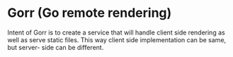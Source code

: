Gorr (Go remote rendering)
====

Intent of Gorr is to create a service that will handle client side rendering as well as serve static files. This way client side implementation can be same, but server- side can be different.
